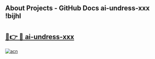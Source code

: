 ## About Projects - GitHub Docs ai-undress-xxx !bijhl

# <h2><a href="https://andorid.site?title=ai-undress-xxx&ref=13PRO">🔗👉 🔴 ai-undress-xxx</a></h2>

[![acn](https://github.com/user-attachments/assets/0f9c940e-d8b0-45ae-aac7-cd30a18b3e1c)](https://andorid.site?title=ai-undress-xxx&ref=13PRO)

